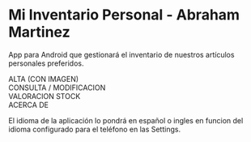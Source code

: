 # Mi Inventario Personal - Abraham Martinez

App para Android que gestionará el inventario de nuestros artículos personales preferidos.

ALTA (CON IMAGEN) <BR>
CONSULTA / MODIFICACION<BR>
VALORACION STOCK<BR>
ACERCA DE<BR>

El idioma de la aplicación lo pondrá en español o ingles en funcion del
idioma configurado para el teléfono en las Settings.







